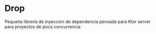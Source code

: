 # Drop
Pequeña librería de inyección de dependencia pensada para Ktor server para proyectos de poca concurrencia
